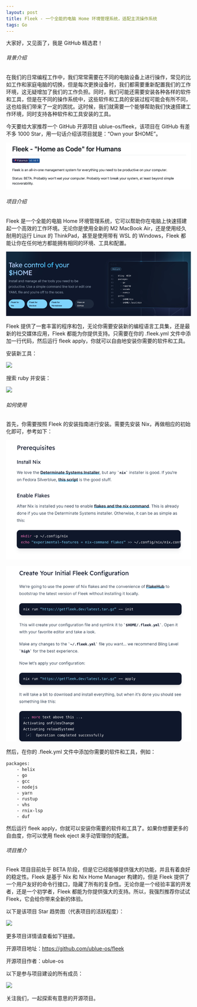 ```yaml
---
layout: post
title: Fleek - 一个全能的电脑 Home 环境管理系统，适配主流操作系统
tags: Go
---
```


大家好，又见面了，我是 GitHub 精选君！

###### 背景介绍

在我们的日常编程工作中，我们常常需要在不同的电脑设备上进行操作，常见的比如工作和家庭电脑的切换，但是每次更换设备时，我们都需要重新配置我们的工作环境，这无疑增加了我们的工作负担。同时，我们可能还需要安装各种各样的软件和工具，但是在不同的操作系统中，这些软件和工具的安装过程可能会有所不同，这也给我们带来了一定的困扰。这时候，我们就需要一个能够帮助我们快速搭建工作环境，同时支持各种软件和工具安装的工具。

今天要给大家推荐一个 GitHub 开源项目 ublue-os/fleek，该项目在 GitHub 有差不多 1000 Star，用一句话介绍该项目就是：“Own your $HOME”。

![](https://raw.githubusercontent.com/ZhuPeng/pic/master/images/compress_image-20231119155305879.png)

###### 项目介绍

Fleek 是一个全能的电脑 Home 环境管理系统，它可以帮助你在电脑上快速搭建起一个高效的工作环境。无论你是使用全新的 M2 MacBook Air，还是使用经久耐用的运行 Linux 的 ThinkPad，甚至是使用带有 WSL 的 Windows，Fleek 都能让你在任何地方都能拥有相同的环境、工具和配置。

![](https://raw.githubusercontent.com/ZhuPeng/pic/master/images/compress_image-20231119155750101.png)

Fleek 提供了一套丰富的程序和包，无论你需要安装新的编程语言工具集，还是最新的社交媒体应用，Fleek 都能为你提供支持。只需要在你的 .fleek.yml 文件中添加一行代码，然后运行 fleek apply，你就可以自由地安装你需要的软件和工具。

安装新工具：

![](https://raw.githubusercontent.com/ublue-os/fleek/master/fleek-add.gif)

搜索 ruby 并安装：

![](https://raw.githubusercontent.com/ublue-os/fleek/master/fleek-search.gif)

###### 如何使用

首先，你需要按照 Fleek 的安装指南进行安装。需要先安装 Nix，再做相应的初始化即可，参考如下：

![](https://raw.githubusercontent.com/ZhuPeng/pic/master/images/compress_image-20231119155842166.png)

![](https://raw.githubusercontent.com/ZhuPeng/pic/master/images/compress_image-20231119155900441.png)

然后，在你的 .fleek.yml 文件中添加你需要的软件和工具，例如：

```
packages:
    - helix
    - go
    - gcc
    - nodejs
    - yarn
    - rustup
    - vhs
    - rnix-lsp
    - duf
```

然后运行 fleek apply，你就可以安装你需要的软件和工具了。如果你想要更多的自由度，你可以使用 fleek eject 来手动管理你的配置。

###### 项目推介

Fleek 项目目前处于 BETA 阶段，但是它已经能够提供强大的功能，并且有着良好的稳定性。Fleek 是基于 Nix 和 Nix Home Manager 构建的，但是 Fleek 提供了一个用户友好的命令行接口，隐藏了所有的复杂性。无论你是一个经验丰富的开发者，还是一个初学者，Fleek 都能为你提供强大的支持。所以，我强烈推荐你试试 Fleek，它会给你带来全新的体验。

以下是该项目 Star 趋势图（代表项目的活跃程度）：

![](https://api.star-history.com/svg?repos=ublue-os/fleek&type=Timeline)

更多项目详情请查看如下链接。

开源项目地址：https://github.com/ublue-os/fleek 

开源项目作者：ublue-os

以下是参与项目建设的所有成员：

![](https://contrib.rocks/image?repo=ublue-os/fleek)

关注我们，一起探索有意思的开源项目。